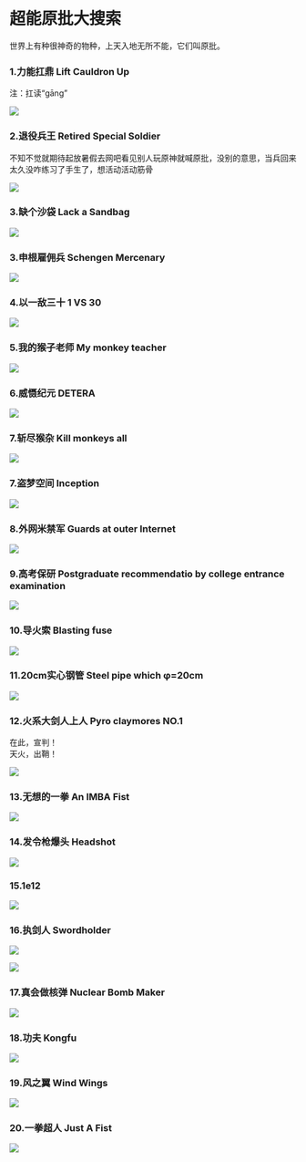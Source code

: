# 超能原批大搜索

世界上有种很神奇的物种，上天入地无所不能，它们叫原批。

### 1.力能扛鼎   Lift Cauldron Up

注：扛读“gāng”

![](https://github.com/DreamingCats/GenshitJokes/raw/main/超能原批大搜索/力能扛鼎.jpg)

### 2.退役兵王   Retired Special Soldier

不知不觉就期待起放暑假去网吧看见别人玩原神就喊原批，没别的意思，当兵回来太久没咋练习了手生了，想活动活动筋骨

![](https://github.com/DreamingCats/GenshitJokes/raw/main/超能原批大搜索/退役兵王.jpg)

### 3.缺个沙袋 Lack a Sandbag

![](https://github.com/DreamingCats/GenshitJokes/raw/main/超能原批大搜索/缺个沙袋.jpg)

### 3.申根雇佣兵 Schengen Mercenary

![](https://github.com/DreamingCats/GenshitJokes/raw/main/超能原批大搜索/申根雇佣兵.jpg)

### 4.以一敌三十 1 VS 30

![](https://github.com/DreamingCats/GenshitJokes/raw/main/超能原批大搜索/以一敌三十.jpg)

### 5.我的猴子老师 My monkey teacher

![](https://github.com/DreamingCats/GenshitJokes/raw/main/超能原批大搜索/我的猴子老师.jpg)

### 6.威慑纪元  DETERA

![](https://github.com/DreamingCats/GenshitJokes/raw/main/超能原批大搜索/威慑纪元.jpg)

### 7.斩尽猴杂  Kill monkeys all

![](https://github.com/DreamingCats/GenshitJokes/raw/main/超能原批大搜索/斩尽猴杂.jpg)

### 7.盗梦空间  Inception

![](https://github.com/DreamingCats/GenshitJokes/raw/main/超能原批大搜索/盗梦空间.jpg)

### 8.外网米禁军  Guards at outer Internet

![](https://github.com/DreamingCats/GenshitJokes/raw/main/超能原批大搜索/外网米禁军.jpg)

### 9.高考保研   Postgraduate recommendatio by college entrance examination

![](https://github.com/DreamingCats/GenshitJokes/raw/main/超能原批大搜索/高考保研.jpg)

### 10.导火索   Blasting fuse

![](https://github.com/DreamingCats/GenshitJokes/raw/main/images/超能原批大搜索/导火索.jpg)

### 11.20cm实心钢管   Steel pipe which φ=20cm

![](https://github.com/DreamingCats/GenshitJokes/raw/main/超能原批大搜索/20cm实心钢管.jpg)

### 12.火系大剑人上人  Pyro claymores NO.1

在此，宣判！  
天火，出鞘！  

![](https://github.com/DreamingCats/GenshitJokes/raw/main/超能原批大搜索/火系大剑人上人.jpg)

### 13.无想的一拳 An IMBA Fist

![](https://github.com/DreamingCats/GenshitJokes/raw/main/超能原批大搜索/无想的一拳.jpg)

### 14.发令枪爆头 Headshot

![](https://github.com/DreamingCats/GenshitJokes/raw/main/超能原批大搜索/发令枪爆头.jpg)

### 15.1e12

![](https://github.com/DreamingCats/GenshitJokes/raw/main/超能原批大搜索/1e12.jpg)

### 16.执剑人   Swordholder

![](https://github.com/DreamingCats/GenshitJokes/raw/main/超能原批大搜索/执剑人1.jpg)

![](https://github.com/DreamingCats/GenshitJokes/raw/main/超能原批大搜索/执剑人2.jpg)

### 17.真会做核弹   Nuclear Bomb Maker

![](https://github.com/DreamingCats/GenshitJokes/raw/main/超能原批大搜索/真会做核弹.jpg)

### 18.功夫   Kongfu

![](https://github.com/DreamingCats/GenshitJokes/raw/main/超能原批大搜索/功夫.jpg)

### 19.风之翼   Wind Wings

![](https://github.com/DreamingCats/GenshitJokes/raw/main/超能原批大搜索/风之翼.jpg)

### 20.一拳超人   Just A Fist

![](https://github.com/DreamingCats/GenshitJokes/raw/main/超能原批大搜索/一拳超人.jpg)